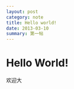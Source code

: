 ```yaml
---
layout: post
category: note
title: Hello world!
date: 2013-03-10
summary: 第一帖
---
```


# Hello World!

欢迎大
